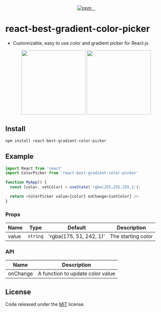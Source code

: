 <div align="center">
  <a href="https://www.npmjs.com/package/react-best-gradient-color-picker">
    <img alt="npm" src="https://badgen.net/npm/v/react-best-gradient-color-picker?color=2c139f" />
  </a>
  <a href="https://www.npmjs.com/package/react-best-gradient-color-picker">
    <img alt="" src="https://badgen.net/npm/dt/react-best-gradient-color-picker?color=2c139f" />
  </a>
  <a href="https://bundlephobia.com/result?p=react-best-gradient-color-picker">
    <img alt="" src="https://badgen.net/bundlephobia/min/react-best-gradient-color-picker?color=2c139f" />
  </a>
   <a href="https://github.com/hxf31891/react-best-gradient-color-picker/blob/main/LICENSE">
    <img alt="" src="https://badgen.net/github/license/react-best-gradient-color-picker/react-best-gradient-color-picker?color=2c139f" />
  </a>
</div>

# react-best-gradient-color-picker
- Customizable, easy to use color and gradient picker for React.js

<div align="center">
  <img alt="" src="https://github.com/hxf31891/react-gradient-color-picker/blob/main/demo/demo.png" width="200px"/>
  <img alt="" src="https://github.com/hxf31891/react-gradient-color-picker/blob/main/demo/demo2.png" width="200px"/>
</div>

## Install
`npm install react-best-gradient-color-picker`

## Example 
```js
import React from 'react'
import ColorPicker from 'react-best-gradient-color-picker'

function MyApp() {
  const [color, setColor] = useState('rgba(255,255,255,1');

  return <ColorPicker value={color} onChange={setColor} />
}
```

### Props

| Name             | Type         | Default                 | Description                                                      |
| ---------------- | ------------ | ----------------------- | ---------------------------------------------------------------- |
| value            | `string`     | 'rgba(175, 51, 242, 1)' | The starting color                                               |

### API

| Name             | Description                                                      |
| ---------------- | ---------------------------------------------------------------- |
| onChange         | A function to update color value                                 |

## License

Code released under the [MIT](https://github.com/hxf31891/react-best-gradient-color-picker/blob/main/LICENSE) license.
